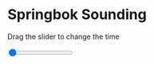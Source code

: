 <h1>Springbok Sounding</h1>
<p>Drag the slider to change the time</p>

<div class="slidecontainer">
<input oninput='setImage(this)' class="slider" type="range" min="0" max="5" value="0" step="1" />
<img id='img'/>
</div>

<script>
var img = document.getElementById('img');
var img_array = ['/assets/images/skwt/skd_spr_wrfout_d01_2020-05-14_12:00:00.png',
'/assets/images/skwt/skd_spr_wrfout_d01_2020-05-14_18:00:00.png',
'/assets/images/skwt/skd_spr_wrfout_d01_2020-05-15_00:00:00.png',
'/assets/images/skwt/skd_spr_wrfout_d01_2020-05-15_06:00:00.png',
'/assets/images/skwt/skd_spr_wrfout_d01_2020-05-15_12:00:00.png',];
function setImage(obj)
{
        var value = obj.value;
        img.src = img_array[value];

}
</script>
